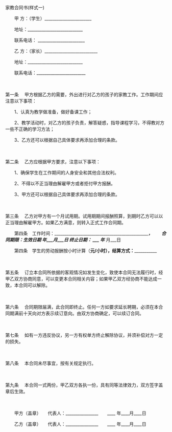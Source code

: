 



家教合同书(样式一)



 

　　甲 方：（学生）_______________________　　

　　地址：___________________________

　　联系电话： _______________________　　

　　乙 方：（家长）__________________________　　

　　地址：___________________________

　　联系电话：________________________

　　

第一条
　甲方根据乙方的需要，外出进行对乙方的孩子的家教工作。工作期间应注意以下事项：　　

　　1、认真为教学做准备，做好备课工作；　　

　　2、教学活动时，对乙方的孩子负责，解答疑惑，指导课程学习，不得教对方一些不正确的学习方法；　　

　　3、乙方还可以根据自己具体要求再添加合理的条款。

　　

第二条
　乙方应根据甲方要求，注意以下事项：　　

　　1、确保学生在工作期间的人身安全和其他合法权利。　　

　　2、不得以不正当理由解雇甲方或者拒付甲方报酬。　　

　　3、甲方还可以根据自己具体要求再添加合理的条款。

　　

第三条
　乙方对甲方有一个月试用期。试用期期间报酬照算，到期时乙方可以以正当理由解雇甲方。如果乙方满意，则转入正式工作合同期。

　　第四条　工作时间：____________________________________________________，　　合同期限：生效日期___ 年___月___日 终止日期： ___ 年___ 月___日

　　第四条　学生的劳动报酬按小时计算（____元/小时），结算方式：_______________

　　

第五条
　订立本合同所依据的客观情况如发生变化，致使本合同无法履行时，经甲乙双方协商同意，可以变更本合同相关内容；如果甲乙双方经协商不能达成一致，本合同可以解除。

　　

第六条
　合同期限届满，此合同即终止。任何一方如要求延长聘期，必须在本合同期满前十天向对方表示续订意向。由双方协商确定，可以续订合同。

　　

第七条
　如有一方违反协议，另一方有权单方终止解除协议，并须补偿对方一定的损失。

　　

第八条
　本合同未尽事宜，按有关规定执行。

　　

第九条
　本合同一式两份，甲乙双方各执一份，具有同等法律效力，双方签字盖章后生效。　　　　

　　

　　甲方（盖章）　　代表人：________________　　____ 年____月____日　　

　　乙方（盖章）　　代表人：________________　　____ 年____月____日